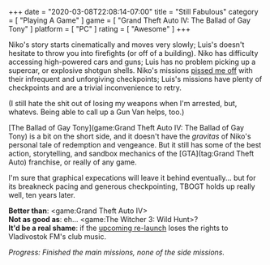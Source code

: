 +++
date = "2020-03-08T22:08:14-07:00"
title = "Still Fabulous"
category = [ "Playing A Game" ]
game = [ "Grand Theft Auto IV: The Ballad of Gay Tony" ]
platform = [ "PC" ]
rating = [ "Awesome" ]
+++

Niko's story starts cinematically and moves very slowly; Luis's doesn't hesitate to throw you into firefights (or off of a building).  Niko has difficulty accessing high-powered cars and guns; Luis has no problem picking up a supercar, or explosive shotgun shells.  Niko's missions [pissed me off]($SiteBaseURL$2020/03/04/hey-cousin-lets-restart-the-mission/) with their infrequent and unforgiving checkpoints; Luis's missions have plenty of checkpoints and are a trivial inconvenience to retry.

(I still hate the shit out of losing my weapons when I'm arrested, but, whatevs.  Being able to call up a Gun Van helps, too.)

[The Ballad of Gay Tony](game:Grand Theft Auto IV: The Ballad of Gay Tony) is a bit on the short side, and it doesn't have the <i>gravitas</i> of Niko's personal tale of redemption and vengeance.  But it still has some of the best action, storytelling, and sandbox mechanics of the [GTA](tag:Grand Theft Auto) franchise, or really of any game.

I'm sure that graphical expecations will leave it behind eventually... but for its breakneck pacing and generous checkpointing, TBOGT holds up really well, ten years later.

<b>Better than</b>: <game:Grand Theft Auto IV>  
<b>Not as good as</b>: eh... <game:The Witcher 3: Wild Hunt>?  
<b>It'd be a real shame</b>: if the <a href="https://www.pcgamer.com/gta-4-returns-to-steam-on-march-19-without-multiplayer/">upcoming re-launch</a> loses the rights to Vladivostok FM's club music.

<i>Progress: Finished the main missions, none of the side missions.</i>
